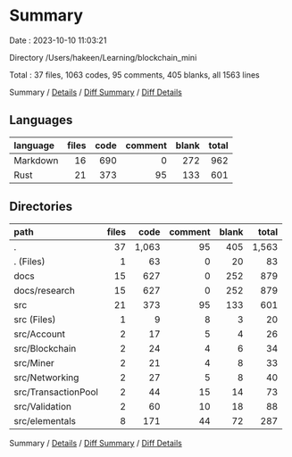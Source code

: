 # Summary

Date : 2023-10-10 11:03:21

Directory /Users/hakeen/Learning/blockchain_mini

Total : 37 files,  1063 codes, 95 comments, 405 blanks, all 1563 lines

Summary / [Details](details.md) / [Diff Summary](diff.md) / [Diff Details](diff-details.md)

## Languages
| language | files | code | comment | blank | total |
| :--- | ---: | ---: | ---: | ---: | ---: |
| Markdown | 16 | 690 | 0 | 272 | 962 |
| Rust | 21 | 373 | 95 | 133 | 601 |

## Directories
| path | files | code | comment | blank | total |
| :--- | ---: | ---: | ---: | ---: | ---: |
| . | 37 | 1,063 | 95 | 405 | 1,563 |
| . (Files) | 1 | 63 | 0 | 20 | 83 |
| docs | 15 | 627 | 0 | 252 | 879 |
| docs/research | 15 | 627 | 0 | 252 | 879 |
| src | 21 | 373 | 95 | 133 | 601 |
| src (Files) | 1 | 9 | 8 | 3 | 20 |
| src/Account | 2 | 17 | 5 | 4 | 26 |
| src/Blockchain | 2 | 24 | 4 | 6 | 34 |
| src/Miner | 2 | 21 | 4 | 8 | 33 |
| src/Networking | 2 | 27 | 5 | 8 | 40 |
| src/TransactionPool | 2 | 44 | 15 | 14 | 73 |
| src/Validation | 2 | 60 | 10 | 18 | 88 |
| src/elementals | 8 | 171 | 44 | 72 | 287 |

Summary / [Details](details.md) / [Diff Summary](diff.md) / [Diff Details](diff-details.md)